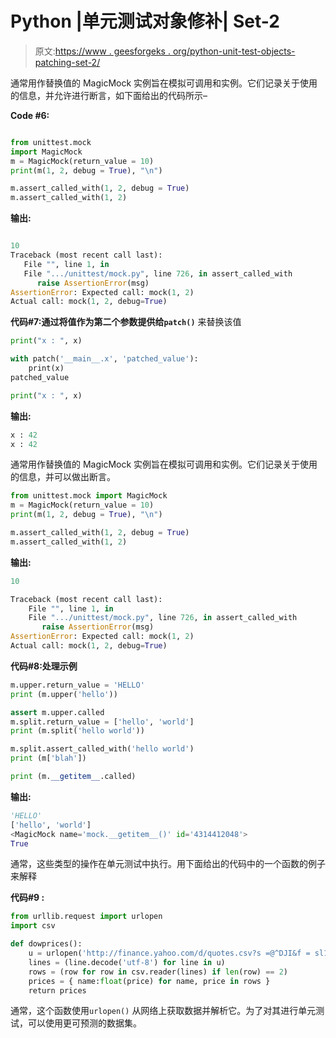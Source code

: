 # Python |单元测试对象修补| Set-2

> 原文:[https://www . geesforgeks . org/python-unit-test-objects-patching-set-2/](https://www.geeksforgeeks.org/python-unit-test-objects-patching-set-2/)

通常用作替换值的 MagicMock 实例旨在模拟可调用和实例。它们记录关于使用的信息，并允许进行断言，如下面给出的代码所示–

**Code #6:**

```py

from unittest.mock  
import MagicMock 
m = MagicMock(return_value = 10) 
print(m(1, 2, debug = True), "\n")  

m.assert_called_with(1, 2, debug = True)
m.assert_called_with(1, 2)  
```

**输出:**

```py

10  
Traceback (most recent call last):    
   File "", line 1, in     
   File ".../unittest/mock.py", line 726, in assert_called_with      
      raise AssertionError(msg) 
AssertionError: Expected call: mock(1, 2) 
Actual call: mock(1, 2, debug=True)

```

**代码#7:通过将值作为第二个参数提供给`patch()`** 来替换该值

```py
print("x : ", x)

with patch('__main__.x', 'patched_value'):
    print(x)
patched_value

print("x : ", x)
```

**输出:**

```py
x : 42
x : 42
```

通常用作替换值的 MagicMock 实例旨在模拟可调用和实例。它们记录关于使用的信息，并可以做出断言。

```py
from unittest.mock import MagicMock
m = MagicMock(return_value = 10)
print(m(1, 2, debug = True), "\n")

m.assert_called_with(1, 2, debug = True)
m.assert_called_with(1, 2)
```

**输出:**

```py
10

Traceback (most recent call last):
    File "", line 1, in 
    File ".../unittest/mock.py", line 726, in assert_called_with
       raise AssertionError(msg)
AssertionError: Expected call: mock(1, 2)
Actual call: mock(1, 2, debug=True)

```

**代码#8:处理示例**

```py
m.upper.return_value = 'HELLO'
print (m.upper('hello'))

assert m.upper.called
m.split.return_value = ['hello', 'world']
print (m.split('hello world'))

m.split.assert_called_with('hello world')
print (m['blah'])

print (m.__getitem__.called)
```

**输出:**

```py
'HELLO'
['hello', 'world']
<MagicMock name='mock.__getitem__()' id='4314412048'>
True
```

通常，这些类型的操作在单元测试中执行。用下面给出的代码中的一个函数的例子来解释

**代码#9 :**

```py
from urllib.request import urlopen
import csv

def dowprices():
    u = urlopen('http://finance.yahoo.com/d/quotes.csv?s =@^DJI&f = sl1')
    lines = (line.decode('utf-8') for line in u)
    rows = (row for row in csv.reader(lines) if len(row) == 2)
    prices = { name:float(price) for name, price in rows }
    return prices
```

通常，这个函数使用`urlopen()` 从网络上获取数据并解析它。为了对其进行单元测试，可以使用更可预测的数据集。